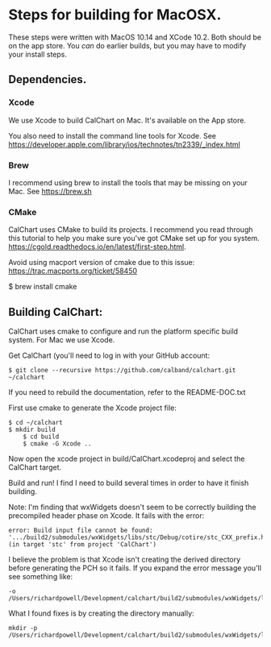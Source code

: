 # Steps for building for MacOSX.

These steps were written with MacOS 10.14 and XCode 10.2.  Both should be on the app store.  You *can* do earlier builds, but you may have to modify your install steps.

## Dependencies.

### Xcode

We use Xcode to build CalChart on Mac.  It's available on the App store.

You also need to install the command line tools for Xcode.  See https://developer.apple.com/library/ios/technotes/tn2339/_index.html

### Brew

I recommend using brew to install the tools that may be missing on your Mac.
See https://brew.sh



### CMake

CalChart uses CMake to build its projects.  I recommend you read through this tutorial to help you make sure you've got CMake set up for you system.
https://cgold.readthedocs.io/en/latest/first-step.html.

Avoid using macport version of cmake due to this issue:
https://trac.macports.org/ticket/58450

$ brew install cmake

## Building CalChart:

CalChart uses cmake to configure and run the platform specific build system.  For Mac we use Xcode.

Get CalChart (you'll need to log in with your GitHub account:

	$ git clone --recursive https://github.com/calband/calchart.git ~/calchart

If you need to rebuild the documentation, refer to the README-DOC.txt

First use cmake to generate the Xcode project file:

	$ cd ~/calchart
	$ mkdir build
        $ cd build
        $ cmake -G Xcode ..

Now open the xcode project in build/CalChart.xcodeproj and select the CalChart target.

Build and run!  I find I need to build several times in order to have it finish building.

Note: I'm finding that wxWidgets doesn't seem to be correctly building the precompiled header phase on Xcode.  It fails with the error:

	error: Build input file cannot be found: '.../build2/submodules/wxWidgets/libs/stc/Debug/cotire/stc_CXX_prefix.hxx' (in target 'stc' from project 'CalChart')

I believe the problem is that Xcode isn't creating the derived directory before generating the PCH so it fails.  If you expand the error message you'll see something like:

	-o /Users/richardpowell/Development/calchart/build2/submodules/wxWidgets/libs/stc/SharedPrecompiledHeaders/SharedPrecompiledHeaders/1685499250606124548/stc_CXX_prefix.hxx.gch 

What I found fixes is by creating the directory manually:

	mkdir -p /Users/richardpowell/Development/calchart/build2/submodules/wxWidgets/libs/stc/SharedPrecompiledHeaders/SharedPrecompiledHeaders/1685499250606124548/

